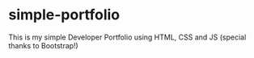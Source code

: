 # simple-portfolio
This is my simple Developer Portfolio using HTML, CSS and JS (special thanks to Bootstrap!)
